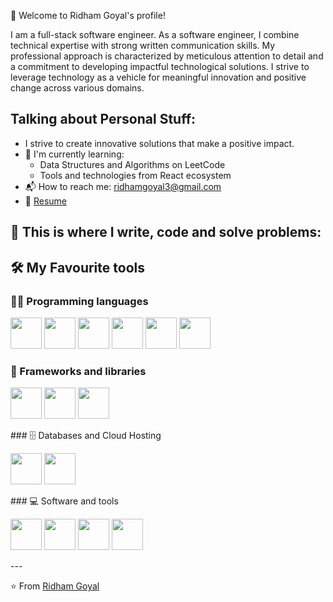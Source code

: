 👋 Welcome to Ridham Goyal's profile!  

I am a full-stack software engineer. 
As a software engineer, I combine technical expertise with strong written communication skills. My professional approach is characterized by meticulous attention to detail and a commitment to developing impactful technological solutions.
I strive to leverage technology as a vehicle for meaningful innovation and positive change across various domains.
 
## Talking about Personal Stuff: 
- I strive to create innovative solutions that make a positive impact.
- 🌱 I'm currently learning: 
  - Data Structures and Algorithms on LeetCode 
  - Tools and technologies from React ecosystem  
- 📬 How to reach me: ridhamgoyal3@gmail.com 
- 📝 [Resume](your-resume-link-here)

## 💪 This is where I write, code and solve problems:

## 🛠️ My Favourite tools 

### 👨‍💻 Programming languages 
<p align="left>
<img src="https://cdn.jsdelivr.net/gh/devicons/devicon/icons/html5/html5-original.svg" width="50" height="50"/></t>
<img src="https://cdn.jsdelivr.net/gh/devicons/devicon/icons/css3/css3-original.svg" width="50" height="50"/></t>
<img src="https://cdn.jsdelivr.net/gh/devicons/devicon/icons/javascript/javascript-original.svg" width="50" height="50"/></t>
<img src="https://cdn.jsdelivr.net/gh/devicons/devicon/icons/nodejs/nodejs-original.svg" width="50" height="50"/></t>
<img src="https://cdn.jsdelivr.net/gh/devicons/devicon/icons/java/java-original.svg" width="50" height="50"/></t>
<img src="https://cdn.jsdelivr.net/gh/devicons/devicon/icons/python/python-original.svg" width="50" height="50"/></t>
<img src="https://cdn.jsdelivr.net/gh/devicons/devicon/icons/cplusplus/cplusplus-original.svg" width="50" height="50"/></t>
</p>

### 🧰 Frameworks and libraries 
<p align="left>
<img src="https://cdn.jsdelivr.net/gh/devicons/devicon/icons/express/express-original.svg" width="50" height="50"/></t>
<img src="https://cdn.jsdelivr.net/gh/devicons/devicon/icons/react/react-original.svg" width="50" height="50"/></t>
<img src="https://cdn.jsdelivr.net/gh/devicons/devicon/icons/redis/redis-original.svg" width="50" height="50"/></t>
<img src="https://cdn.jsdelivr.net/gh/devicons/devicon/icons/rabbitmq/rabbitmq-original.svg" width="50" height="50"/></t>
</p>
### 🗄️ Databases and Cloud Hosting 
<p align="left>
<img src="https://cdn.jsdelivr.net/gh/devicons/devicon/icons/mongodb/mongodb-original.svg" width="50" height="50"/></t>
<img src="https://cdn.jsdelivr.net/gh/devicons/devicon/icons/mysql/mysql-original.svg" width="50" height="50"/></t>
<img src="https://cdn.jsdelivr.net/gh/devicons/devicon/icons/sequelize/sequelize-original.svg" width="50" height="50"/></t>
</p>
### 💻 Software and tools
<p align="left>
<img src="https://cdn.jsdelivr.net/gh/devicons/devicon/icons/git/git-original.svg" width="50" height="50"/></t>
<img src="https://cdn.jsdelivr.net/gh/devicons/devicon/icons/vscode/vscode-original.svg" width="50" height="50"/></t>
<img src="https://cdn.jsdelivr.net/gh/devicons/devicon/icons/jupyter/jupyter-original.svg" width="50" height="50"/></t>
 <img src="https://cdn.jsdelivr.net/gh/devicons/devicon/icons/postman/postman-original.svg" width="50" height="50"/></t>
<img src="https://cdn.jsdelivr.net/gh/devicons/devicon/icons/brave/brave-original.svg" width="50" height="50"/></t>
</p>
---

⭐️ From [Ridham Goyal](https://github.com/ridhamxdev)

        
